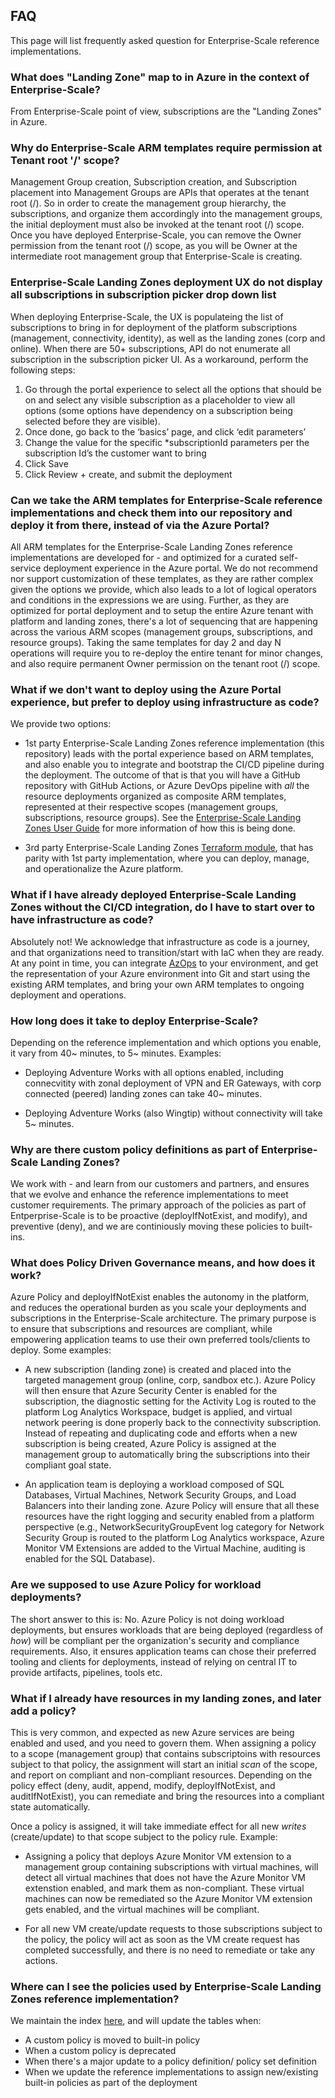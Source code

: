 ## FAQ

This page will list frequently asked question for Enterprise-Scale reference implementations.

### What does "Landing Zone" map to in Azure in the context of Enterprise-Scale?

From Enterprise-Scale point of view, subscriptions are the "Landing Zones" in Azure.

### Why do Enterprise-Scale ARM templates require permission at Tenant root '/' scope?

Management Group creation, Subscription creation, and Subscription placement into Management Groups are APIs that operates at the tenant root (/). So in order to create the management group hierarchy, the subscriptions, and organize them accordingly into the management groups, the initial deployment must also be invoked at the tenant root (/) scope.
Once you have deployed Enterprise-Scale, you can remove the Owner permission from the tenant root (/) scope, as you will be Owner at the intermediate root management group that Enterprise-Scale is creating.

### Enterprise-Scale Landing Zones deployment UX do not display all subscriptions in subscription picker drop down list

When deploying Enterprise-Scale, the UX is populateing the list of subscriptions to bring in for deployment of the platform subscriptions (management, connectivity, identity), as well as the landing zones (corp and online). When there are 50+ subscriptions, API do not enumerate all subscription in the subscription picker UI. As a workaround, perform the following steps:

1) Go through the portal experience to select all the options that should be on and select any visible subscription as a placeholder to view all options (some options have dependency on a subscription being selected before they are visible). 
2) Once done, go back to the ‘basics’ page, and click ‘edit parameters’
3) Change the value for the specific *subscriptionId parameters per the subscription Id’s the customer want to bring
4) Click Save
5) Click Review + create, and submit the deployment

### Can we take the ARM templates for Enterprise-Scale reference implementations and check them into our repository and deploy it from there, instead of via the Azure Portal?

All ARM templates for the Enterprise-Scale Landing Zones reference implementations are developed for - and optimized for a curated self-service deployment experience in the Azure portal.
We do not recommend nor support customization of these templates, as they are rather complex given the options we provide, which also leads to a lot of logical operators and conditions in the expressions we are using. Further, as they are optimized for portal deployment and to setup the entire Azure tenant with platform and landing zones, there's a lot of sequencing that are happening across the various ARM scopes (management groups, subscriptions, and resource groups). Taking the same templates for day 2 and day N operations will require you to re-deploy the entire tenant for minor changes, and also require permanent Owner permission on the tenant root (/) scope.

### What if we don't want to deploy using the Azure Portal experience, but prefer to deploy using infrastructure as code?

We provide two options:

* 1st party Enterprise-Scale Landing Zones reference implementation (this repository) leads with the portal experience based on ARM templates, and also enable you to integrate and bootstrap the CI/CD pipeline during the deployment. The outcome of that is that you will have a GitHub repository with GitHub Actions, or Azure DevOps pipeline with *all* the resource deployments organized as composite ARM templates, represented at their respective scopes (management groups, subscriptions, resource groups). See the [Enterprise-Scale Landing Zones User Guide](https://github.com/Azure/Enterprise-Scale/wiki/Deploying-Enterprise-Scale#reference-implementation-deployment) for more information of how this is being done.

* 3rd party Enterprise-Scale Landing Zones [Terraform module](https://github.com/Azure/terraform-azurerm-caf-enterprise-scale#terraform-module-for-cloud-adoption-framework-enterprise-scale), that has parity with 1st party implementation, where you can deploy, manage, and operationalize the Azure platform.

### What if I have already deployed Enterprise-Scale Landing Zones without the CI/CD integration, do I have to start over to have infrastructure as code?

Absolutely not! We acknowledge that infrastructure as code is a journey, and that organizations need to transition/start with IaC when they are ready. At any point in time, you can integrate [AzOps](https://github.com/Azure/AzOps-Accelerator) to your environment, and get the representation of your Azure environment into Git and start using the existing ARM templates, and bring your own ARM templates to ongoing deployment and operations.

### How long does it take to deploy Enterprise-Scale?

Depending on the reference implementation and which options you enable, it vary from 40~ minutes, to 5~ minutes.
Examples:

* Deploying Adventure Works with all options enabled, including connecvitity with zonal deployment of VPN and ER Gateways, with corp connected (peered) landing zones can take 40~ minutes.

* Deploying Adventure Works (also Wingtip) without connectivity will take 5~ minutes.

### Why are there custom policy definitions as part of Enterprise-Scale Landing Zones?

We work with - and learn from our customers and partners, and ensures that we evolve and enhance the reference implementations to meet customer requirements. The primary approach of the policies as part of Entperprise-Scale is to be proactive (deployIfNotExist, and modify), and preventive (deny), and we are continiously moving these policies to built-ins.

### What does Policy Driven Governance means, and how does it work?

Azure Policy and deployIfNotExist enables the autonomy in the platform, and reduces the operational burden as you scale your deployments and subscriptions in the Enterprise-Scale architecture. The primary purpose is to ensure that subscriptions and resources are compliant, while empowering application teams to use their own preferred tools/clients to deploy.
Some examples:

* A new subscription (landing zone) is created and placed into the targeted management group (online, corp, sandbox etc.). Azure Policy will then ensure that Azure Security Center is enabled for the subscription, the diagnostic setting for the Activity Log is routed to the platform Log Analytics Workspace, budget is applied, and virtual network peering is done properly back to the connectivity subscription. Instead of repeating and duplicating code and efforts when a new subscription is being created, Azure Policy is assigned at the management group to automatically bring the subscriptions into their compliant goal state.

* An application team is deploying a workload composed of SQL Databases, Virtual Machines, Network Security Groups, and Load Balancers into their landing zone. Azure Policy will ensure that all these resources have the right logging and security enabled from a platform perspective (e.g., NetworkSecurityGroupEvent log category for Network Security Group is routed to the platform Log Analytics workspace, Azure Monitor VM Extensions are added to the Virtual Machine, auditing is enabled for the SQL Database).

### Are we supposed to use Azure Policy for workload deployments?

The short answer to this is: No.
Azure Policy is not doing workload deployments, but ensures workloads that are being deployed (regardless of *how*) will be compliant per the organization's security and compliance requirements. Also, it ensures application teams can chose their preferred tooling and clients for deployments, instead of relying on central IT to provide artifacts, pipelines, tools etc.

### What if I already have resources in my landing zones, and later add a policy?

This is very common, and expected as new Azure services are being enabled and used, and you need to govern them. When assigning a policy to a scope (management group) that contains subscriptoins with resources subject to that policy, the assignment will start an initial *scan* of the scope, and report on compliant and non-compliant resources. Depending on the policy effect (deny, audit, append, modify, deployIfNotExist, and auditIfNotExist), you can remediate and bring the resources into a compliant state automatically.

Once a policy is assigned, it will take immediate effect for all new *writes* (create/update) to that scope subject to the policy rule.
Example:

* Assigning a policy that deploys Azure Monitor VM extension to a management group containing subscriptions with virtual machines, will detect all virtual machines that does not have the Azure Monitor VM extenstion enabled, and mark them as non-compliant. These virtual machines can now be remediated so the Azure Monitor VM extension gets enabled, and the virtual machines will be compliant.

* For all new VM create/update requests to those subscriptions subject to the policy, the policy will act as soon as the VM create request has completed successfully, and there is no need to remediate or take any actions.

### Where can I see the policies used by Enterprise-Scale Landing Zones reference implementation?

We maintain the index [here](./ESLZ-Policies.md), and will update the tables when:

* A custom policy is moved to built-in policy
* When a custom policy is deprecated
* When there's a major update to a policy definition/ policy set definition
* When we update the reference implementations to assign new/existing built-in policies as part of the deployment
